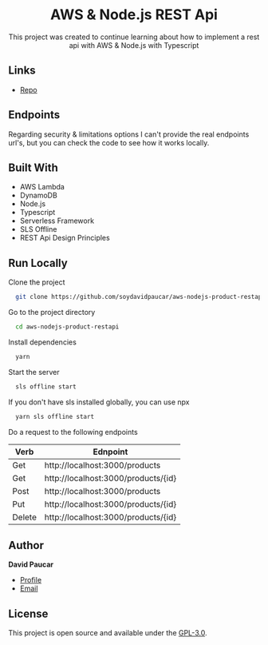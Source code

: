 <h1 align="center">AWS & Node.js REST Api</h1>

<p align="center">This project was created to continue learning about how to implement a rest api with AWS & Node.js with Typescript</p>

## Links

- [Repo](https://github.com/soydavidpaucar/aws-nodejs-product-restapi "GitHub Repo")

## Endpoints

Regarding security & limitations options I can't provide the real endpoints url's, but you can check the code to see how
it works locally.

## Built With

- AWS Lambda
- DynamoDB
- Node.js
- Typescript
- Serverless Framework
- SLS Offline
- REST Api Design Principles

## Run Locally

Clone the project

```bash
  git clone https://github.com/soydavidpaucar/aws-nodejs-product-restapi.git
```

Go to the project directory

```bash
  cd aws-nodejs-product-restapi
```

Install dependencies

```bash
  yarn
```

Start the server

```bash
  sls offline start
```

If you don't have sls installed globally, you can use npx

```bash
  yarn sls offline start
```

Do a request to the following endpoints

| Verb   | Ednpoint                            |
|--------|-------------------------------------|
| Get    | http://localhost:3000/products      |
| Get    | http://localhost:3000/products/{id} |
| Post   | http://localhost:3000/products      |
| Put    | http://localhost:3000/products/{id} |
| Delete | http://localhost:3000/products/{id} |

## Author

**David Paucar**

- [Profile](https://github.com/soydavidpaucar "David Paucar")
- [Email](mailto:soydavidpaucar@gmail.com "Hi!")

## License

This project is open source and available under the [GPL-3.0](LICENSE).